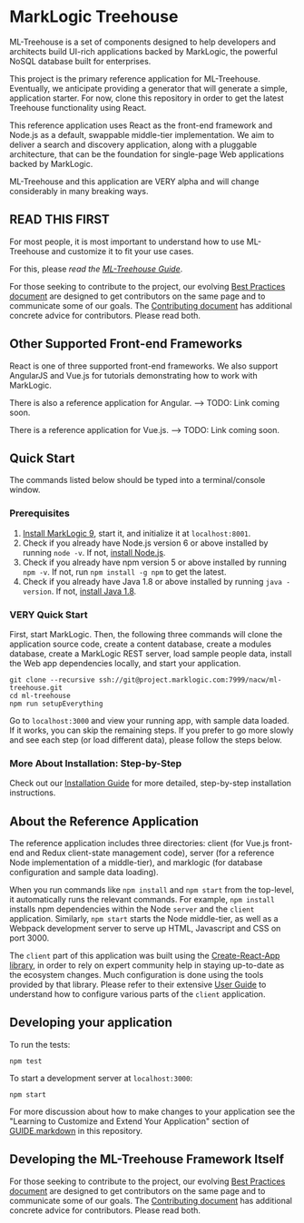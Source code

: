 # MarkLogic Treehouse

ML-Treehouse is a set of components designed to help developers and architects build UI-rich applications backed by MarkLogic, the powerful NoSQL database built for enterprises.

This project is the primary reference application for ML-Treehouse. Eventually, we anticipate providing a generator that will generate a simple, application starter. For now, clone this repository in order to get the latest Treehouse functionality using React.

This reference application uses React as the front-end framework and Node.js as a default, swappable middle-tier implementation. We aim to deliver a search and discovery application, along with a pluggable architecture, that can be the foundation for single-page Web applications backed by MarkLogic.

ML-Treehouse and this application are VERY alpha and will change considerably in many breaking ways.

## READ THIS FIRST

For most people, it is most important to understand how to use ML-Treehouse and customize it to fit your use cases.

For this, please *read the [ML-Treehouse Guide](GUIDE.markdown)*.

For those seeking to contribute to the project, our evolving [Best Practices document](BEST_PRACTICES.markdown) are designed to get contributors on the same page and to communicate some of our goals. The [Contributing document](CONTRIBUTING.markdown) has additional concrete advice for contributors. Please read both.

## Other Supported Front-end Frameworks

React is one of three supported front-end frameworks. We also support AngularJS and Vue.js for tutorials demonstrating how to work with MarkLogic. 

There is also a reference application for Angular. --> TODO: Link coming soon.

There is a reference application for Vue.js. --> TODO: Link coming soon.

## Quick Start

The commands listed below should be typed into a terminal/console window.

### <a name="prerequisites"></a>Prerequisites

1. [Install MarkLogic 9](https://developer.marklogic.com/products), start it, and initialize it at `localhost:8001`.
2. Check if you already have Node.js version 6 or above installed by running `node -v`. If not, [install Node.js](https://nodejs.org). 
3. Check if you already have npm version 5 or above installed by running `npm -v`. If not, run `npm install -g npm` to get the latest.
4. Check if you already have Java 1.8 or above installed by running `java -version`. If not, [install Java 1.8](https://www.java.com/en/download/help/download_options.xml).

### <a name="very-quick"></a>VERY Quick Start

First, start MarkLogic. Then, the following three commands will clone the application source code, create a content database, create a modules database, create a MarkLogic REST server, load sample people data, install the Web app dependencies locally, and start your application.

    git clone --recursive ssh://git@project.marklogic.com:7999/nacw/ml-treehouse.git
    cd ml-treehouse
    npm run setupEverything

Go to `localhost:3000` and view your running app, with sample data loaded. If
it works, you can skip the remaining steps. If you prefer to go more slowly and see each step (or load different data), please follow the steps below.

### More About Installation: Step-by-Step

Check out our [Installation Guide](INSTALL.markdown) for more detailed, step-by-step installation instructions.

## About the Reference Application

The reference application includes three directories: client (for Vue.js front-end and Redux client-state management code), server (for a reference Node implementation of a middle-tier), and marklogic (for database configuration and sample data loading).

When you run commands like `npm install` and `npm start` from the top-level, it automatically runs the relevant commands. For example, `npm install` installs npm dependencies within the Node `server` and the `client` application. Similarly, `npm start` starts the Node middle-tier, as well as a Webpack development server to serve up HTML, Javascript and CSS on port 3000.

The `client` part of this application was built using the [Create-React-App library](https://github.com/facebookincubator/create-react-app), in order to rely on expert community help in staying up-to-date as the ecosystem changes. Much configuration is done using the tools provided by that library. Please refer to their extensive [User Guide](https://github.com/facebookincubator/create-react-app/blob/master/packages/react-scripts/template/README.md) to understand how to configure various parts of the `client` application.

## Developing your application

To run the tests:

    npm test

To start a development server at `localhost:3000`:

    npm start

For more discussion about how to make changes to your application see the "Learning to Customize and Extend Your Application" section of [GUIDE.markdown](GUIDE.markdown#developing-your-app) in this repository.

## Developing the ML-Treehouse Framework Itself

For those seeking to contribute to the project, our evolving [Best Practices document](BEST_PRACTICES.markdown) are designed to get contributors on the same page and to communicate some of our goals. The [Contributing document](CONTRIBUTING.markdown) has additional concrete advice for contributors. Please read both.
